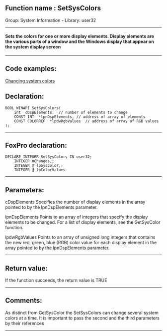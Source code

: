 
## Function name : SetSysColors
Group: System Information - Library: user32    
***  


#### Sets the colors for one or more display elements. Display elements are the various parts of a window and the Windows display that appear on the system display screen
***  


## Code examples:
[Changing system colors](../../samples/sample_040.md)  

## Declaration:
```foxpro  
BOOL WINAPI SetSysColors(
	int  cDspElements,	// number of elements to change
	CONST INT  *lpnDspElements,	// address of array of elements
	CONST COLORREF  *lpdwRgbValues 	// address of array of RGB values
);  
```  
***  


## FoxPro declaration:
```foxpro  
DECLARE INTEGER SetSysColors IN user32;
	INTEGER nChanges,;
	INTEGER @ lpSysColor,;
	INTEGER @ lpColorValues  
```  
***  


## Parameters:
cDspElements
Specifies the number of display elements in the array pointed to by the lpnDspElements parameter. 

lpnDspElements
Points to an array of integers that specify the display elements to be changed. For a list of display elements, see the GetSysColor function.

lpdwRgbValues
Points to an array of unsigned long integers that contains the new red, green, blue (RGB) color value for each display element in the array pointed to by the lpnDspElements parameter.  
***  


## Return value:
If the function succeeds, the return value is TRUE  
***  


## Comments:
As distinct from GetSysColor the SetSysColors can change several system colors at a time. It is important to pass the second and the third parameters by their references  
  
***  

